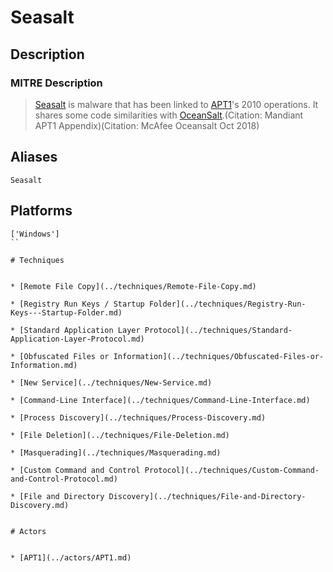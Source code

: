 
# Seasalt

## Description

### MITRE Description

> [Seasalt](https://attack.mitre.org/software/S0345) is malware that has been linked to [APT1](https://attack.mitre.org/groups/G0006)'s 2010 operations. It shares some code similarities with [OceanSalt](https://attack.mitre.org/software/S0346).(Citation: Mandiant APT1 Appendix)(Citation: McAfee Oceansalt Oct 2018)

## Aliases

```
Seasalt
```

## Platforms

```
['Windows']
``

# Techniques


* [Remote File Copy](../techniques/Remote-File-Copy.md)

* [Registry Run Keys / Startup Folder](../techniques/Registry-Run-Keys---Startup-Folder.md)
    
* [Standard Application Layer Protocol](../techniques/Standard-Application-Layer-Protocol.md)
    
* [Obfuscated Files or Information](../techniques/Obfuscated-Files-or-Information.md)
    
* [New Service](../techniques/New-Service.md)
    
* [Command-Line Interface](../techniques/Command-Line-Interface.md)
    
* [Process Discovery](../techniques/Process-Discovery.md)
    
* [File Deletion](../techniques/File-Deletion.md)
    
* [Masquerading](../techniques/Masquerading.md)
    
* [Custom Command and Control Protocol](../techniques/Custom-Command-and-Control-Protocol.md)
    
* [File and Directory Discovery](../techniques/File-and-Directory-Discovery.md)
    

# Actors


* [APT1](../actors/APT1.md)

